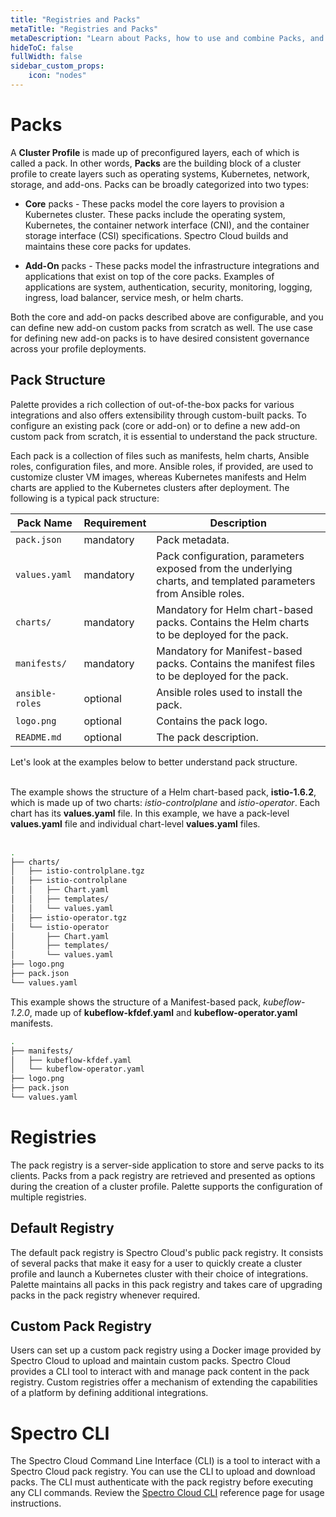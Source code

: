 ```yaml
---
title: "Registries and Packs"
metaTitle: "Registries and Packs"
metaDescription: "Learn about Packs, how to use and combine Packs, and how to create your Pack ."
hideToC: false
fullWidth: false
sidebar_custom_props:
    icon: "nodes"
---
```



# Packs


A **Cluster Profile** is made up of preconfigured layers, each of which is called a pack.  In other words, **Packs** are the building block of a cluster profile to create layers such as operating systems, Kubernetes, network, storage, and add-ons. Packs can be broadly categorized into two types:

- **Core** packs - These packs model the core layers to provision a Kubernetes cluster. These packs include the operating system, Kubernetes, the container network interface (CNI), and the container storage interface (CSI) specifications.  Spectro Cloud builds and maintains these core packs for updates. 


- **Add-On** packs - These packs model the infrastructure integrations and applications that exist on top of the core packs. Examples of applications are system, authentication, security, monitoring, logging, ingress, load balancer, service mesh, or helm charts. 

Both the core and add-on packs described above are configurable, and you can define new add-on custom packs from scratch as well. The use case for defining new add-on packs is to have desired consistent governance across your profile deployments. 
  

## Pack Structure

Palette provides a rich collection of out-of-the-box packs for various integrations and also offers extensibility through custom-built packs. To configure an existing pack (core or add-on) or to define a new add-on custom pack from scratch, it is essential to understand the pack structure. 

Each pack is a collection of files such as manifests, helm charts, Ansible roles, configuration files, and more. Ansible roles, if provided, are used to customize cluster VM images, whereas Kubernetes manifests and Helm charts are applied to the Kubernetes clusters after deployment. The following is a typical pack structure:


| **Pack Name** |**Requirement** | **Description** |
|-|-|-|
| `pack.json` | mandatory| Pack metadata.|
| `values.yaml`| mandatory| Pack configuration, parameters exposed from the underlying charts, and templated parameters from Ansible roles. |
| `charts/`| mandatory| Mandatory for Helm chart-based packs. Contains the Helm charts to be deployed for the pack. |
| `manifests/`| mandatory| Mandatory for Manifest-based packs. Contains the manifest files to be deployed for the pack.
| `ansible-roles`| optional| Ansible roles used to install the pack.|
| `logo.png`| optional| Contains the pack logo. |
| `README.md`|optional| The pack description. |


Let's look at the examples below to better understand pack structure. <br/> <br/> 



<Tabs>

<TabItem value="Helm chart-based pack" label="helm-chart-pack">

The example shows the structure of a Helm chart-based pack, **istio-1.6.2**, which is made up of two charts: *istio-controlplane* and *istio-operator*.  Each chart has its **values.yaml** file. In this example, we have a pack-level **values.yaml** file and individual chart-level **values.yaml** files.  <br/> <br/> 

```bash
.
├── charts/
│   ├── istio-controlplane.tgz
│   ├── istio-controlplane
│   │   ├── Chart.yaml
│   │   ├── templates/
│   │   └── values.yaml
│   ├── istio-operator.tgz
│   └── istio-operator
│       ├── Chart.yaml
│       ├── templates/
│       └── values.yaml
├── logo.png
├── pack.json
└── values.yaml
```

</TabItem>

<TabItem value="Manifest-based pack" label="manifest-pack">

This example shows the structure of a Manifest-based pack, *kubeflow-1.2.0*, made up of **kubeflow-kfdef.yaml** and **kubeflow-operator.yaml** manifests.

```bash
.
├── manifests/
│   ├── kubeflow-kfdef.yaml
│   └── kubeflow-operator.yaml
├── logo.png    
├── pack.json
└── values.yaml
```  

</TabItem>

</Tabs>

# Registries


The pack registry is a server-side application to store and serve packs to its clients. Packs from a pack registry are retrieved and presented as options during the creation of a cluster profile. Palette supports the configuration of multiple registries.

## Default Registry

The default pack registry is Spectro Cloud's public pack registry. It consists of several packs that make it easy for a user to quickly create a cluster profile and launch a Kubernetes cluster with their choice of integrations. Palette maintains all packs in this pack registry and takes care of upgrading packs in the pack registry whenever required.

## Custom Pack Registry

Users can set up a custom pack registry using a Docker image provided by Spectro Cloud to upload and maintain custom packs. Spectro Cloud provides a CLI tool to interact with and manage pack content in the pack registry. Custom registries offer a mechanism of extending the capabilities of a platform by defining additional integrations.

# Spectro CLI

The Spectro Cloud Command Line Interface (CLI) is a tool to interact with a Spectro Cloud pack registry. You can use the CLI to upload and download packs. The CLI must authenticate with the pack registry before executing any CLI commands. Review the  [Spectro Cloud CLI](/registries-and-packs/spectro-cli-reference) reference page for usage instructions.

<br />
